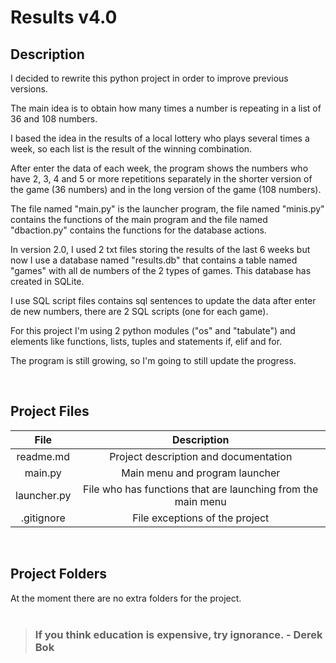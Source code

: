 # Results v4.0

## Description

I decided to rewrite this python project in order to improve previous versions.

The main idea is to obtain how many times a number is repeating in a list of 36 and 108 numbers.

I based the idea in the results of a local lottery who plays several times a week, so each list is the result of the winning combination.

After enter the data of each week, the program shows the numbers who have 2, 3, 4 and 5 or more repetitions separately in the shorter version of the game (36 numbers) and in the long version of the game (108 numbers).

The file named "main.py" is the launcher program, the file named "minis.py" contains the functions of the main program and the file named "dbaction.py" contains the functions for the database actions.

In version 2.0, I used 2 txt files storing the results of the last 6 weeks but now I use a database named "results.db" that contains a table named "games" with all de numbers of the 2 types of games. This database has created in SQLite.

I use SQL script files contains sql sentences to update the data after enter de new numbers, there are 2 SQL scripts (one for each game).

For this project I'm using 2 python modules ("os" and "tabulate") and elements like functions, lists, tuples and statements if, elif and for.

The program is still growing, so I'm going to still update the progress.

<br>

## Project Files

| File        | Description                                                  |
| :---------: | :----------------------------------------------------------: |
| readme.md   | Project description and documentation                        |
| main.py     | Main menu and program launcher                               |
| launcher.py | File who has functions that are launching from the main menu |
| .gitignore  | File exceptions of the project                               |

<br>

## Project Folders

At the moment there are no extra folders for the project.
<br>
<br>

> ### **If you think education is expensive, try ignorance. - Derek Bok**